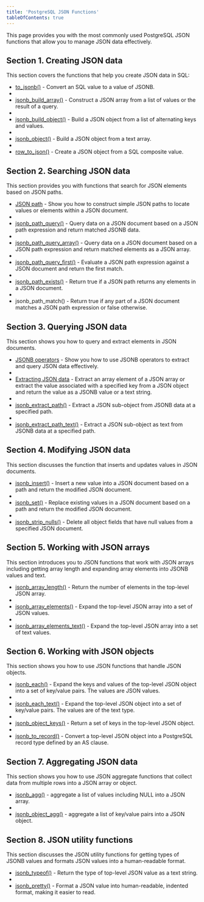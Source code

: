 ```yaml
---
title: 'PostgreSQL JSON Functions'
tableOfContents: true
---
```



This page provides you with the most commonly used PostgreSQL JSON functions that allow you to manage JSON data effectively.







## Section 1. Creating JSON data





This section covers the functions that help you create JSON data in SQL:





- [to_jsonb()](https://www.postgresqltutorial.com/postgresql-json-functions/postgresql-to_jsonb/) - Convert an SQL value to a value of JSONB.
-
- [jsonb_build_array()](https://www.postgresqltutorial.com/postgresql-json-functions/postgresql-jsonb_build_array/) - Construct a JSON array from a list of values or the result of a query.
-
- [jsonb_build_object()](https://www.postgresqltutorial.com/postgresql-json-functions/postgresql-jsonb_build_object/) - Build a JSON object from a list of alternating keys and values.
-
- [jsonb_object()](https://www.postgresqltutorial.com/postgresql-json-functions/postgresql-jsonb_object/) - Build a JSON object from a text array.
-
- [row_to_json()](https://www.postgresqltutorial.com/postgresql-json-functions/postgresql-row_to_json/) - Create a JSON object from a SQL composite value.









## Section 2. Searching JSON data





This section provides you with functions that search for JSON elements based on JSON paths.





- [JSON path](https://www.postgresqltutorial.com/postgresql-json-functions/postgresql-json-path/) - Show you how to construct simple JSON paths to locate values or elements within a JSON document.
-
- [jsonb_path_query()](https://www.postgresqltutorial.com/postgresql-json-functions/postgresql-jsonb_path_query/) - Query data on a JSON document based on a JSON path expression and return matched JSONB data.
-
- [jsonb_path_query_array()](https://www.postgresqltutorial.com/postgresql-json-functions/postgresql-jsonb_path_query_array/) - Query data on a JSON document based on a JSON path expression and return matched elements as a JSON array.
-
- [jsonb_path_query_first()](https://www.postgresqltutorial.com/postgresql-json-functions/postgresql-jsonb_path_query_first/) - Evaluate a JSON path expression against a JSON document and return the first match.
-
- [jsonb_path_exists()](https://www.postgresqltutorial.com/postgresql-json-functions/postgresql-jsonb_path_exists/) - Return true if a JSON path returns any elements in a JSON document.
-
- jsonb_path_match() - Return true if any part of a JSON document matches a JSON path expression or false otherwise.









## Section 3. Querying JSON data





This section shows you how to query and extract elements in JSON documents.





- [JSONB operators](https://www.postgresqltutorial.com/postgresql-json-functions/postgresql-jsonb-operators/) - Show you how to use JSONB operators to extract and query JSON data effectively.
-
- [Extracting JSON data](https://www.postgresqltutorial.com/postgresql-json-functions/postgresql-json-extract/) - Extract an array element of a JSON array or extract the value associated with a specified key from a JSON object and return the value as a JSONB value or a text string.
-
- [jsonb_extract_path()](https://www.postgresqltutorial.com/postgresql-json-functions/postgresql-jsonb_extract_path/) - Extract a JSON sub-object from JSONB data at a specified path.
-
- [jsonb_extract_path_text()](https://www.postgresqltutorial.com/postgresql-json-functions/postgresql-jsonb_extract_path_text/) - Extract a JSON sub-object as text from JSONB data at a specified path.









## Section 4. Modifying JSON data





This section discusses the function that inserts and updates values in JSON documents.





- [jsonb_insert()](https://www.postgresqltutorial.com/postgresql-json-functions/postgresql-jsonb_insert/) - Insert a new value into a JSON document based on a path and return the modified JSON document.
-
- [jsonb_set()](https://www.postgresqltutorial.com/postgresql-json-functions/postgresql-jsonb_set/) - Replace existing values in a JSON document based on a path and return the modified JSON document.
-
- [jsonb_strip_nulls()](https://www.postgresqltutorial.com/postgresql-json-functions/postgresql-jsonb_strip_nulls/) - Delete all object fields that have null values from a specified JSON document.









## Section 5. Working with JSON arrays





This section introduces you to JSON functions that work with JSON arrays including getting array length and expanding array elements into JSONB values and text.





- [jsonb_array_length()](https://www.postgresqltutorial.com/postgresql-json-functions/postgresql-jsonb_array_length/) - Return the number of elements in the top-level JSON array.
-
- [jsonb_array_elements()](https://www.postgresqltutorial.com/postgresql-json-functions/postgresql-jsonb_array_elements/) - Expand the top-level JSON array into a set of JSON values.
-
- [jsonb_array_elements_text()](https://www.postgresqltutorial.com/postgresql-json-functions/postgresql-jsonb_array_elements_text/) - Expand the top-level JSON array into a set of text values.









## Section 6. Working with JSON objects





This section shows you how to use JSON functions that handle JSON objects.





- [jsonb_each()](https://www.postgresqltutorial.com/postgresql-json-functions/postgresql-jsonb_each/) - Expand the keys and values of the top-level JSON object into a set of key/value pairs. The values are JSON values.
-
- [jsonb_each_text()](https://www.postgresqltutorial.com/postgresql-json-functions/postgresql-jsonb_each_text/) - Expand the top-level JSON object into a set of key/value pairs. The values are of the text type.
-
- [jsonb_object_keys()](https://www.postgresqltutorial.com/postgresql-json-functions/postgresql-jsonb_object_keys/) - Return a set of keys in the top-level JSON object.
-
- [jsonb_to_record()](https://www.postgresqltutorial.com/postgresql-json-functions/postgresql-jsonb_to_record/) - Convert a top-level JSON object into a PostgreSQL record type defined by an AS clause.









## Section 7. Aggregating JSON data





This section shows you how to use JSON aggregate functions that collect data from multiple rows into a JSON array or object.





- [jsonb_agg()](https://www.postgresqltutorial.com/postgresql-json-functions/postgresql-jsonb_agg/) - aggregate a list of values including NULL into a JSON array.
-
- [jsonb_object_agg()](https://www.postgresqltutorial.com/postgresql-json-functions/postgresql-jsonb_object_agg/) - aggregate a list of key/value pairs into a JSON object.









## Section 8. JSON utility functions





This section discusses the JSON utility functions for getting types of JSONB values and formats JSON values into a human-readable format.





- [jsonb_typeof()](https://www.postgresqltutorial.com/postgresql-json-functions/postgresql-jsonb_typeof/) - Return the type of top-level JSON value as a text string.
-
- [jsonb_pretty()](https://www.postgresqltutorial.com/postgresql-json-functions/postgresql-jsonb_pretty/) - Format a JSON value into human-readable, indented format, making it easier to read.




